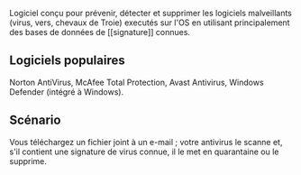 Logiciel conçu pour prévenir, détecter et supprimer les logiciels malveillants (virus, vers, chevaux de Troie) executés sur l'OS en utilisant principalement des bases de données de [[signature]] connues.
## Logiciels populaires
Norton AntiVirus, McAfee Total Protection, Avast Antivirus, Windows Defender (intégré à Windows).
## Scénario
Vous téléchargez un fichier joint à un e-mail ; votre antivirus le scanne et, s'il contient une signature de virus connue, il le met en quarantaine ou le supprime.
